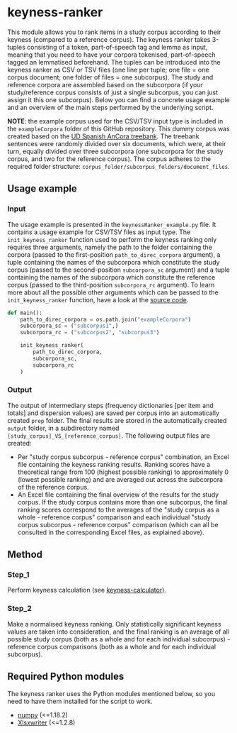 # keyness-ranker
This module allows you to rank items in a study corpus according to their keyness (compared to a reference corpus). The keyness ranker takes 3-tuples consisting of a token, part-of-speech tag and lemma as input, meaning that you need to have your corpora tokenised, part-of-speech tagged an lemmatised beforehand. The tuples can be introduced into the keyness ranker as CSV or TSV files (one line per tuple; one file = one corpus document; one folder of files = one subcorpus). The study and reference corpora are assembled based on the subcorpora (if your study/reference corpus consists of just a single subcorpus, you can just assign it this one subcorpus). Below you can find a concrete usage example and an overview of the main steps performed by the underlying script.


**NOTE**: the example corpus used for the CSV/TSV input type is included in the <code>exampleCorpora</code> folder of this GitHub repository. This dummy corpus was created based on the [UD Spanish AnCora treebank](https://universaldependencies.org/treebanks/es_ancora/index.html). The treebank sentences were randomly divided over six documents, which were, at their turn, equally divided over three subcorpora (one subcorpora for the study corpus, and two for the reference corpus). The corpus adheres to the required folder structure: <code>corpus_folder/subcorpus_folders/document_files</code>.
## Usage example
### Input
The usage example is presented in the <code>keynessRanker_example.py</code> file. It contains a usage example for CSV/TSV files as input type. The <code>init_keyness_ranker</code> function used to perform the keyness ranking only requires three arguments, namely the path to the folder containing the corpora (passed to the first-position <code>path_to_direc_corpora</code> argument), a tuple containing the names of the subcorpora which constitute the study corpus (passed to the second-position <code>subcorpora_sc</code> argument) and a tuple containing the names of the subcorpora which constitute the reference corpus (passed to the third-position <code>subcorpora_rc</code> argument). To learn more about all the possible other arguments which can be passed to the <code>init_keyness_ranker</code> function, have a look at the [source code](https://github.com/JasperD-UGent/keyness-ranker/blob/main/utils.py).
```python
def main():
    path_to_direc_corpora = os.path.join("exampleCorpora")
    subcorpora_sc = ("subcorpus1",)
    subcorpora_rc = ("subcorpus2", "subcorpus3")

    init_keyness_ranker(
        path_to_direc_corpora,
        subcorpora_sc,
        subcorpora_rc
    )
```
### Output
The output of intermediary steps (frequency dictionaries \[per item and totals] and dispersion values) are saved per corpus into an automatically created <code>prep</code> folder. The final results are stored in the automatically created <code>output</code> folder, in a subdirectory named <code>[study_corpus]\_VS_[reference_corpus]</code>. The following output files are created:
- Per "study corpus subcorpus - reference corpus" combination, an Excel file containing the keyness ranking results. Ranking scores have a theoretical range from 100 (highest possible ranking) to approximately 0 (lowest possible ranking) and are averaged out across the subcorpora of the reference corpus.
- An Excel file containing the final overview of the results for the study corpus. If the study corpus contains more than one subcorpus, the final ranking scores correspond to the averages of the "study corpus as a whole - reference corpus" comparison and each individual "study corpus subcorpus - reference corpus" comparison (which can all be consulted in the corresponding Excel files, as explained above).
## Method
### Step_1
Perform keyness calculation (see [keyness-calculator](https://github.com/JasperD-UGent/keyness-calculator)).
### Step_2
Make a normalised keyness ranking. Only statistically significant keyness values are taken into consideration, and the final ranking is an average of all possible study corpus (both as a whole and for each individual subcorpus) - reference corpus comparisons (both as a whole and for each individual subcorpus).
## Required Python modules
The keyness ranker uses the Python modules mentioned below, so you need to have them installed for the script to work.
- [numpy](https://pypi.org/project/numpy/) (<=1.18.2)
- [Xlsxwriter](https://pypi.org/project/XlsxWriter/) (<=1.2.8)
